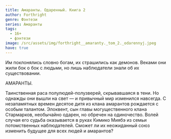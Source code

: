 ```yaml
---
title: Амаранты. Одаренный. Книга 2
author: Forthright
genre: Фэнтези
series: Амаранты
tags:
  - 16+
  - фэнтези
image: /src/assets/img/forthright__amaranty._tom_2._odarennyj.jpeg
have: true
---
```

Им поклонялись словно богам, их страшились как демонов. Веками они жили бок о бок с людьми, но лишь наблюдатели знали об их существовании. 

АМАРАНТЫ. 

Таинственная раса полулюдей-полузверей, скрывавшаяся в тени. Но однажды они вышли на свет — и привычный мир изменился навсегда. С незапамятных времен десятое дитя из клана амарантов рождается с особым талантом. Элоквент, сын главы могущественного клана Стармарков, необычайно одарен, но обречен на одиночество. Волей случая его судьба оказывается в руках Кимико Миябэ из семьи потомственных наблюдателей. Сможет ли их неожиданный союз изменить будущее для всех людей и амарантов?
